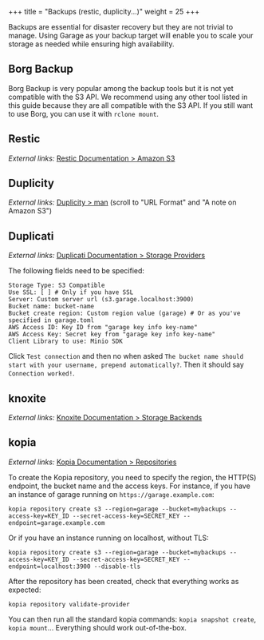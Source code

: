 +++
title = "Backups (restic, duplicity...)"
weight = 25
+++


Backups are essential for disaster recovery but they are not trivial to manage.
Using Garage as your backup target will enable you to scale your storage as needed while ensuring high availability.

## Borg Backup

Borg Backup is very popular among the backup tools but it is not yet compatible with the S3 API.
We recommend using any other tool listed in this guide because they are all compatible with the S3 API.
If you still want to use Borg, you can use it with `rclone mount`.



## Restic

*External links:* [Restic Documentation > Amazon S3](https://restic.readthedocs.io/en/stable/030_preparing_a_new_repo.html#amazon-s3)

## Duplicity

*External links:* [Duplicity > man](https://duplicity.gitlab.io/duplicity-web/vers8/duplicity.1.html) (scroll to "URL Format" and "A note on Amazon S3")

## Duplicati

*External links:* [Duplicati Documentation > Storage Providers](https://duplicati.readthedocs.io/en/latest/05-storage-providers/#s3-compatible)

The following fields need to be specified:
```
Storage Type: S3 Compatible
Use SSL: [ ] # Only if you have SSL
Server: Custom server url (s3.garage.localhost:3900)
Bucket name: bucket-name
Bucket create region: Custom region value (garage) # Or as you've specified in garage.toml
AWS Access ID: Key ID from "garage key info key-name"
AWS Access Key: Secret key from "garage key info key-name"
Client Library to use: Minio SDK
```

Click `Test connection` and then no when asked `The bucket name should start with your username, prepend automatically?`. Then it should say `Connection worked!`.


## knoxite

*External links:* [Knoxite Documentation > Storage Backends](https://knoxite.com/docs/storage-backends/#amazon-s3)

## kopia

*External links:* [Kopia Documentation > Repositories](https://kopia.io/docs/repositories/#amazon-s3)

To create the Kopia repository, you need to specify the region, the HTTP(S) endpoint, the bucket name and the access keys.
For instance, if you have an instance of garage running on `https://garage.example.com`:

```
kopia repository create s3 --region=garage --bucket=mybackups --access-key=KEY_ID --secret-access-key=SECRET_KEY --endpoint=garage.example.com
```

Or if you have an instance running on localhost, without TLS:

```
kopia repository create s3 --region=garage --bucket=mybackups --access-key=KEY_ID --secret-access-key=SECRET_KEY --endpoint=localhost:3900 --disable-tls
```

After the repository has been created, check that everything works as expected:

```
kopia repository validate-provider
```

You can then run all the standard kopia commands: `kopia snapshot create`, `kopia mount`...
Everything should work out-of-the-box.

